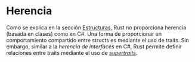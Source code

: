 # Herencia

Como se explica en la sección [Estructuras], Rust no proporciona herencia (basada
en clases) como en C#. Una forma de proporcionar un comportamiento compartido 
entre structs es mediante el uso de traits. Sin embargo, similar a la 
_herencia de interfaces_ en C#, Rust permite definir relaciones entre traits 
mediante el uso de [_supertraits_][supertrait.rs].

[Estructuras]: ./custom-types/structs.md
[supertrait.rs]: https://rustlanges.github.io/rust-book-es/ch19-03-advanced-traits.html?highlight=supertrai#usando-supertraits-para-requerir-la-funcionalidad-de-un-trait-dentro-de-otro-trait
